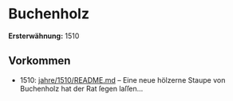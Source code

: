 # Buchenholz

**Ersterwähnung:** 1510

## Vorkommen
- 1510: [jahre/1510/README.md](../jahre/1510/README.md) – Eine neue hölzerne Staupe von Buchenholz hat der
Rat ſegen laſſen...

